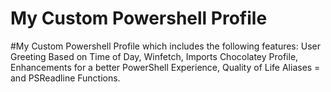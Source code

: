 # My Custom Powershell Profile

#My Custom Powershell Profile which includes the following features: User Greeting Based on Time of Day, Winfetch, Imports Chocolatey Profile, Enhancements for a better PowerShell Experience, Quality of Life Aliases =
and PSReadline Functions.
